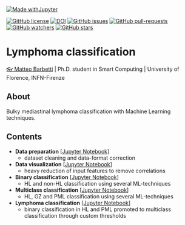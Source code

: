 [![Made withJupyter](https://img.shields.io/badge/Made%20with-Jupyter-orange?style=for-the-badge&logo=Jupyter)](https://jupyter.org/try)

[![GitHub license](https://img.shields.io/github/license/mbarbetti/lymphoma-classification)](https://github.com/mbarbetti/lymphoma-classification)
[![DOI](https://zenodo.org/badge/DOI/10.5281/zenodo.5637324.svg)](https://doi.org/10.5281/zenodo.5637324)
[![GitHub issues](https://img.shields.io/github/issues/mbarbetti/lymphoma-classification.svg)](https://github.com/mbarbetti/lymphoma-classification/issues/)
[![GitHub pull-requests](https://img.shields.io/github/issues-pr/mbarbetti/lymphoma-classification.svg)](https://github.com/mbarbetti/lymphoma-classification/pulls/)
[![GitHub watchers](https://img.shields.io/github/watchers/mbarbetti/lymphoma-classification?style=social)](https://github.com/mbarbetti/lymphoma-classification/watchers/)
[![GitHub stars](https://img.shields.io/github/stars/mbarbetti/lymphoma-classification?style=social)](https://github.com/mbarbetti/lymphoma-classification/)

# Lymphoma classification
[👓 Matteo Barbetti](https://mbarbetti.github.io/) | Ph.D. student in Smart Computing | University of Florence, INFN-Firenze

## About
Bulky mediastinal lymphoma classification with Machine Learning techniques.

## Contents
- **Data preparation** [[Jupyter Notebook](https://github.com/mbarbetti/lymphoma-classification/blob/master/1_data_preparation.ipynb)]
  - dataset cleaning and data-format correction
- **Data visualization** [[Jupyter Notebook](https://github.com/mbarbetti/lymphoma-classification/blob/master/2_data_visualization.ipynb)]
  - heavy reduction of input features to remove correlations
- **Binary classification** [[Jupyter Notebook](https://github.com/mbarbetti/lymphoma-classification/blob/master/3_binary_classification.ipynb)]
  - HL and non-HL classification using several ML-techniques
- **Multiclass classification** [[Jupyter Notebook](https://github.com/mbarbetti/lymphoma-classification/blob/master/4_multiclass_classification.ipynb)]
  - HL, GZ and PML classification using several ML-techniques
- **Lymphoma classification** [[Jupyter Notebook](https://github.com/mbarbetti/lymphoma-classification/blob/master/5_lymphoma_classification.ipynb)]
  - binary classification in HL and PML promoted to multiclass classification through custom thresholds
